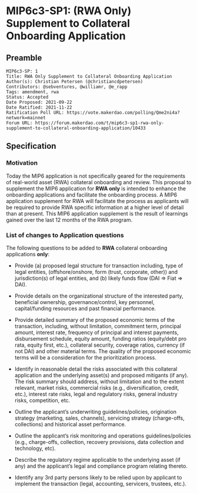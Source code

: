 # MIP6c3-SP1: (RWA Only) Supplement to Collateral Onboarding Application

## Preamble

```
MIP6c3-SP: 1
Title: RWA Only Supplement to Collateral Onboarding Application
Author(s): Christian Petersen (@christiancdpetersen)
Contributors: @sebventures, @williamr, @e_rapp
Tags: amendment, rwa
Status: Accepted
Date Proposed: 2021-09-22
Date Ratified: 2021-11-22
Ratification Poll URL: https://vote.makerdao.com/polling/Qme2ni4a?network=mainnet
Forum URL: https://forum.makerdao.com/t/mip6c3-sp1-rwa-only-supplement-to-collateral-onboarding-application/10433
```

## Specification

### Motivation

Today the MIP6 application is not specifically geared for the requirements of real-world asset (RWA) collateral onboarding and review. This proposal to supplement the MIP6 application for **RWA only** is intended to enhance the onboarding applications and facilitate the onboarding process. A MIP6 application supplement for RWA will facilitate the process as applicants will be required to provide RWA specific information at a higher level of detail than at present. This MIP6 application supplement is the result of learnings gained over the last 12 months of the RWA program.

### List of changes to Application questions

The following questions to be added to **RWA** collateral onboarding applications **only**:

* Provide (a) proposed legal structure for transaction including, type of legal entities, (offshore/onshore, form (trust, corporate, other)) and jurisdiction(s) of legal entities, and (b) likely funds flow (DAI => Fiat => DAI).

* Provide details on the organizational structure of the interested party, beneficial ownership, governance/control, key personnel, capital/funding resources and past financial performance.

* Provide detailed summary of the proposed economic terms of the transaction, including, without limitation, commitment term, principal amount, interest rate, frequency of principal and interest payments, disbursement schedule, equity amount, funding ratios (equity/debt pro rata, equity first, etc.), collateral security, coverage ratios, currency (if not DAI) and other material terms. The quality of the proposed economic terms will be a consideration for the prioritization process.

* Identify in reasonable detail the risks associated with this collateral application and the underlying asset(s) and proposed mitigants (if any). The risk summary should address, without limitation and to the extent relevant, market risks, commercial risks (e.g., diversification, credit, etc.), interest rate risks, legal and regulatory risks, general industry risks, competition, etc.

* Outline the applicant’s underwriting guidelines/policies, origination strategy (marketing, sales, channels), servicing strategy (charge-offs, collections) and historical asset performance.

* Outline the applicant’s risk monitoring and operations guidelines/policies (e.g., charge-offs, collection, recovery provisions, data collection and technology, etc).

* Describe the regulatory regime applicable to the underlying asset (if any) and the applicant’s legal and compliance program relating thereto.

* Identify any 3rd party persons likely to be relied upon by applicant to implement the transaction (legal, accounting, servicers, trustees, etc.).
